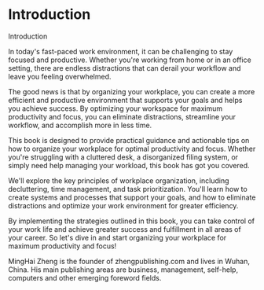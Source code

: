 # Introduction

Introduction

In today's fast-paced work environment, it can be challenging to stay focused and productive. Whether you're working from home or in an office setting, there are endless distractions that can derail your workflow and leave you feeling overwhelmed.

The good news is that by organizing your workplace, you can create a more efficient and productive environment that supports your goals and helps you achieve success. By optimizing your workspace for maximum productivity and focus, you can eliminate distractions, streamline your workflow, and accomplish more in less time.

This book is designed to provide practical guidance and actionable tips on how to organize your workplace for optimal productivity and focus. Whether you're struggling with a cluttered desk, a disorganized filing system, or simply need help managing your workload, this book has got you covered.

We'll explore the key principles of workplace organization, including decluttering, time management, and task prioritization. You'll learn how to create systems and processes that support your goals, and how to eliminate distractions and optimize your work environment for greater efficiency.

By implementing the strategies outlined in this book, you can take control of your work life and achieve greater success and fulfillment in all areas of your career. So let's dive in and start organizing your workplace for maximum productivity and focus!


MingHai Zheng is the founder of zhengpublishing.com and lives in Wuhan, China. His main publishing areas are business, management, self-help, computers and other emerging foreword fields.
